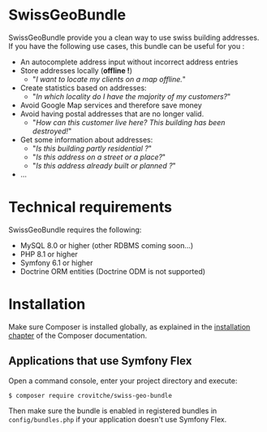 # SwissGeoBundle

SwissGeoBundle provide you a clean way to use swiss building addresses.
If you have the following use cases, this bundle can be useful for you :
 - An autocomplete address input without incorrect address entries
 - Store addresses locally (**offline !**)
   - "*I want to locate my clients on a map offline.*"
 - Create statistics based on addresses:
   - "*In which locality do I have the majority of my customers?*"
 - Avoid Google Map services and therefore save money
 - Avoid having postal addresses that are no longer valid.
   - "*How can this customer live here? This building has been destroyed!*"
 - Get some information about addresses:
   - "*Is this building partly residential ?*"
   - "*Is this address on a street or a place?*"
   - "*Is this address already built or planned ?*"
 - ...

# Technical requirements
SwissGeoBundle requires the following:
 - MySQL 8.0 or higher (other RDBMS coming soon...)
 - PHP 8.1 or higher
 - Symfony 6.1 or higher
 - Doctrine ORM entities (Doctrine ODM is not supported)

# Installation

Make sure Composer is installed globally, as explained in the
[installation chapter](https://getcomposer.org/doc/00-intro.md)
of the Composer documentation.

## Applications that use Symfony Flex

Open a command console, enter your project directory and execute:

```console
$ composer require crovitche/swiss-geo-bundle
```

Then make sure the bundle is enabled in registered bundles in 
`config/bundles.php` if your application doesn't use Symfony Flex.
